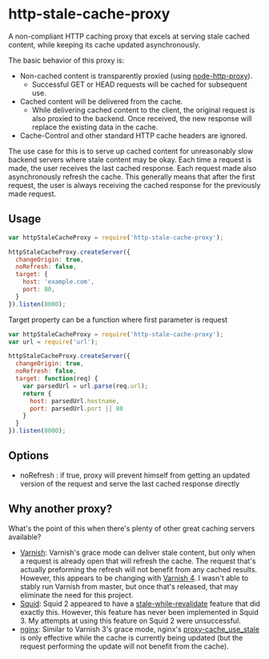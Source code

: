 # http-stale-cache-proxy

A non-compliant HTTP caching proxy that excels at serving stale cached content, while keeping its cache updated asynchronously.

The basic behavior of this proxy is:

* Non-cached content is transparently proxied (using [node-http-proxy](https://github.com/nodejitsu/node-http-proxy)).
  * Successful GET or HEAD requests will be cached for subsequent use.
* Cached content will be delivered from the cache.
  * While delivering cached content to the client, the original request is also proxied to the backend. Once received, the new response will replace the existing data in the cache.
* Cache-Control and other standard HTTP cache headers are ignored.

The use case for this is to serve up cached content for unreasonably slow backend servers where stale content may be okay. Each time a request is made, the user receives the last cached response. Each request made also asynchronously refresh the cache. This generally means that after the first request, the user is always receiving the cached response for the previously made request.

## Usage

```js
var httpStaleCacheProxy = require('http-stale-cache-proxy');

httpStaleCacheProxy.createServer({
  changeOrigin: true,
  noRefresh: false,
  target: {
    host: 'example.com',
    port: 80,
  }
}).listen(8000);
```

Target property can be a function where first parameter is request

```js
var httpStaleCacheProxy = require('http-stale-cache-proxy');
var url = require('url');

httpStaleCacheProxy.createServer({
  changeOrigin: true,
  noRefresh: false,
  target: function(req) {
    var parsedUrl = url.parse(req.url);
    return {
      host: parsedUrl.hostname,
      port: parsedUrl.port || 80
    }
  }
}).listen(8000);
```
## Options

* noRefresh : if true, proxy will prevent himself from getting an updated version of the request and serve the last cached response directly


## Why another proxy?

What's the point of this when there's plenty of other great caching servers available?

* [Varnish](https://www.varnish-cache.org): Varnish's grace mode can deliver stale content, but only when a request is already open that will refresh the cache. The request that's actually preforming the refresh will not benefit from any cached results. However, this appears to be changing with [Varnish 4](https://github.com/varnish/Varnish-Cache/commit/58419339abd1ed8bed6e2c49d0feb55940deb579). I wasn't able to stably run Varnish from master, but once that's released, that may eliminate the need for this project.
* [Squid](http://www.squid-cache.org): Squid 2 appeared to have a [stale-while-revalidate](http://www.squid-cache.org/Doc/config/refresh_pattern/) feature that did exactly this. However, this feature has never been implemented in Squid 3. My attempts at using this feature on Squid 2 were unsuccessful.
* [nginx](http://www.squid-cache.org): Similar to Varnish 3's grace mode, nginx's [proxy-cache_use_stale](http://nginx.org/en/docs/http/ngx_http_proxy_module.html#proxy_cache_use_stale) is only effective while the cache is currently being updated (but the request performing the update will not benefit from the cache).
